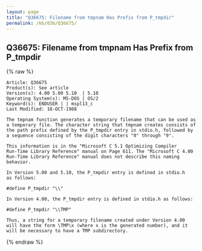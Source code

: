 ```yaml
---
layout: page
title: "Q36675: Filename from tmpnam Has Prefix from P_tmpdir"
permalink: /kb/036/Q36675/
---
```


## Q36675: Filename from tmpnam Has Prefix from P_tmpdir

{% raw %}

	Article: Q36675
	Product(s): See article
	Version(s): 4.00 5.00 5.10  | 5.10
	Operating System(s): MS-DOS | OS/2
	Keyword(s): ENDUSER | | mspl13_c
	Last Modified: 18-OCT-1988
	
	The tmpnam function generates a temporary filename that can be used as
	a temporary file. The character string that tmpnam creates consists of
	the path prefix defined by the P_tmpdir entry in stdio.h, followed by
	a sequence consisting of the digit characters "0" through "9".
	
	This information is in the "Microsoft C 5.1 Optimizing Compiler
	Run-Time Library Reference" manual on Page 611. The "Microsoft C 4.00
	Run-Time Library Reference" manual does not describe this naming
	behavior.
	
	In Version 5.00 and 5.10, the P_tmpdir entry is defined in stdio.h
	as follows:
	
	#define P_tmpdir "\\"
	
	In Version 4.00, the P_tmpdir entry is defined in stdio.h as follows:
	
	#define P_tmpdir "\\TMP"
	
	Thus, a string for a temporary filename created under Version 4.00
	will have the form \TMP\x (where x is the generated number), and it
	will be necessary to have a TMP subdirectory.

{% endraw %}
